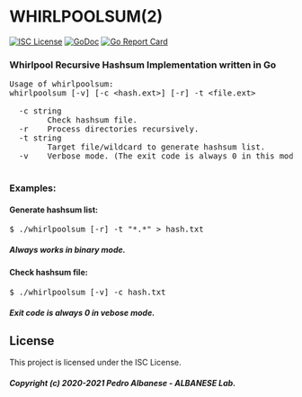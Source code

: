 # WHIRLPOOLSUM(2)
[![ISC License](http://img.shields.io/badge/license-ISC-blue.svg)](https://github.com/pedroalbanese/whirlpoolsum/blob/master/LICENSE.md) 
[![GoDoc](https://godoc.org/github.com/pedroalbanese/whirlpoolsum?status.png)](http://godoc.org/github.com/pedroalbanese/whirlpoolsum)
[![Go Report Card](https://goreportcard.com/badge/github.com/pedroalbanese/whirlpoolsum)](https://goreportcard.com/report/github.com/pedroalbanese/whirlpoolsum)
### Whirlpool Recursive Hashsum Implementation written in Go

<PRE>
Usage of whirlpoolsum:
whirlpoolsum [-v] [-c &lt;hash.ext&gt;] [-r] -t &lt;file.ext&gt;

  -c string
        Check hashsum file.
  -r    Process directories recursively.
  -t string
        Target file/wildcard to generate hashsum list.
  -v    Verbose mode. (The exit code is always 0 in this mode)
  </PRE>
  
### Examples:

#### Generate hashsum list:
<pre>
$ ./whirlpoolsum [-r] -t "*.*" > hash.txt
</pre>
##### Always works in binary mode. 

#### Check hashsum file:
<pre>
$ ./whirlpoolsum [-v] -c hash.txt
</pre>
##### Exit code is always 0 in vebose mode. 

## License

This project is licensed under the ISC License.
##### Copyright (c) 2020-2021 Pedro Albanese - ALBANESE Lab.
